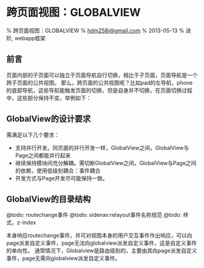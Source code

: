 # 跨页面视图：GLOBALVIEW 

% 跨页面视图：GLOBALVIEW 
% hdm258i@gmail.com
% 2013-05-13
% 进阶, webapp框架

## 前言

页面内部的子页面可以独立于页面导航自行切换，相比于子页面，页面导航是一个跨子页面的公共视图。
那么，跨页面的公共视图呢？比如pad的左导航，phone的底部导航，这些导航能触发页面的切换，但是自身并不切换，在页面切换过程中，这些部分保持不变。举例如下：


## GlobalView的设计要求

需满足以下几个要求：
* 支持并行开发。同页面的并行开发一样，GlobalView之间，GlobalView与Page之间都能并行起来
* 继续保持模块间充分解耦。需切断GlobalView之间，GlobalView与Page之间的依赖，使用低级别耦合：事件耦合
* 开发方式与Page开发尽可能保持一致。

## GlobalView的目录结构 

@todo: routechange事件
@todo: sidenav:relayout事件名称规范
@todo: 样式，z-index

本身响应routechange事件，并可对视图本身的用户交互事件作出响应，可以向page派发自定义事件，page无法向globalview派发自定义事件，这是自定义事件的单向性。
通常情况下，Globalview是路由级别的，主要由其向page派发自定义事件，page无需向globalview派发自定义事件。


